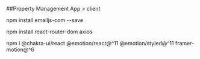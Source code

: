 ##Property Management App > client

npm install emailjs-com --save

npm install react-router-dom axios

npm i @chakra-ui/react @emotion/react@^11 @emotion/styled@^11 framer-motion@^6
